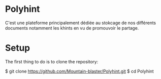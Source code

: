 # Polyhint
C'est une plateforme principalement dédiée au stokcage de nos différents documents notamment les khints en vu de promouvoir le partage. 

# Setup

The first thing to do is to clone the repository:

$ git clone https://github.com/Mountain-blaster/Polyhint.git
$ cd Polyhint

